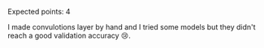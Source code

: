 Expected points: 4

I made convulotions layer by hand and I tried some models but they didn't reach a good validation accuracy 😢.
